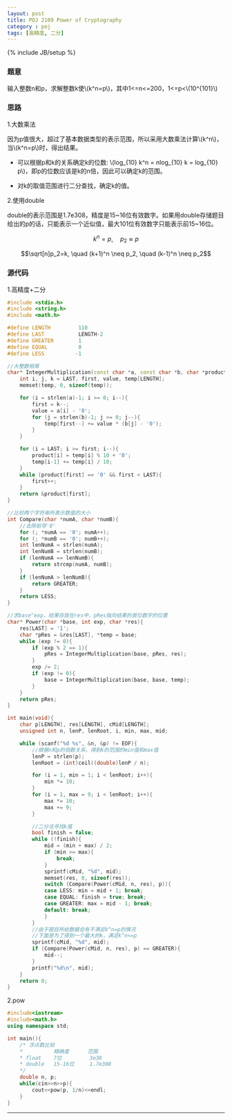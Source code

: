 ```yaml
---
layout: post
title: POJ 2109 Power of Cryptography
category : poj
tags: [高精度, 二分]
---
```

{% include JB/setup %}

### 题意
输入整数n和p，求解整数k使\\(k^n=p\\)，其中1<=n<=200，1<=p<\\(10^{101}\\)

### 思路

1.大数乘法

因为p值很大，超过了基本数据类型的表示范围，所以采用大数乘法计算\\(k^n\\)，当\\(k^n=p\\)时，得出结果。

- 可以根据p和k的关系确定k的位数: \\(log_{10} k^n = nlog_{10} k = log_{10} p\\)，即p的位数应该是k的n倍，因此可以确定k的范围。

- 对k的取值范围进行二分查找，确定k的值。

2.使用double

double的表示范围是1.7e308，精度是15~16位有效数字。如果用double存储题目给出的p的话，只能表示一个近似值，最大101位有效数字只能表示前15~16位。

$$k^n=p, \quad p_2 \approx p$$

$$\sqrt[n]p_2=k, \quad (k+1)^n \neq p_2, \quad (k-1)^n \neq p_2$$

### 源代码

1.高精度+二分

```c++
#include <stdio.h>
#include <string.h>
#include <math.h>

#define LENGTH         110
#define LAST           LENGTH-2
#define GREATER        1
#define EQUAL          0
#define LESS          -1

//大整数相乘
char* IntegerMultiplication(const char *a, const char *b, char *product){
    int i, j, k = LAST, first, value, temp[LENGTH];
    memset(temp, 0, sizeof(temp));

    for (i = strlen(a)-1; i >= 0; i--){
        first = k--;
        value = a[i] - '0';
        for (j = strlen(b)-1; j >= 0; j--){
            temp[first--] += value * (b[j] - '0');
        }
    }

    for (i = LAST; i >= first; i--){
        product[i] = temp[i] % 10 + '0';
        temp[i-1] += temp[i] / 10;
    }
    while (product[first] == '0' && first < LAST){
        first++;
    }
    return &product[first];
}

//比较两个字符串所表示数值的大小
int Compare(char *numA, char *numB){
    //去除前导'0'
    for (; *numA == '0'; numA++);
    for (; *numB == '0'; numB++);
    int lenNumA = strlen(numA);
    int lenNumB = strlen(numB);
    if (lenNumA == lenNumB){
        return strcmp(numA, numB);
    }
    if (lenNumA > lenNumB){
        return GREATER;
    }
    return LESS;
}

//求base^exp，结果存放在res中，pRes指向结果的首位数字的位置
char* Power(char *base, int exp, char *res){
    res[LAST] = '1';
    char *pRes = &res[LAST], *temp = base;
    while (exp != 0){
        if (exp % 2 == 1){
            pRes = IntegerMultiplication(base, pRes, res);
        }
        exp /= 2;
        if (exp != 0){
            base = IntegerMultiplication(base, base, temp);
        }
    }
    return pRes;
}

int main(void){
    char p[LENGTH], res[LENGTH], cMid[LENGTH];
    unsigned int n, lenP, lenRoot, i, min, max, mid;

    while (scanf("%d %s", &n, &p) != EOF){
        //根据n和p的倍数关系，得到k的范围的min值和max值
        lenP = strlen(p);
        lenRoot = (int)ceil((double)lenP / n);

        for (i = 1, min = 1; i < lenRoot; i++){
            min *= 10;
        }
        for (i = 1, max = 9; i < lenRoot; i++){
            max *= 10;
            max += 9;
        }

        //二分法寻找k值
        bool finish = false;
        while (!finish){
            mid = (min + max) / 2;
            if (min >= max){
                break;
            }
            sprintf(cMid, "%d", mid);
            memset(res, 0, sizeof(res));
            switch (Compare(Power(cMid, n, res), p)){
            case LESS: min = mid + 1; break;
            case EQUAL: finish = true; break;
            case GREATER: max = mid - 1; break;
            default: break;
            }
        }
        //由于题目所给数据会有不满足k^n=p的情况
        //下面是为了得到一个最大的k，满足k^n<=p
        sprintf(cMid, "%d", mid);
        if (Compare(Power(cMid, n, res), p) == GREATER){
            mid--;
        }
        printf("%d\n", mid);
    }
    return 0;
}
```

2.pow

```c++
#include<iostream>
#include<math.h>
using namespace std;

int main(){
    /* 浮点数比较
    *          精确度      范围
    * float    7位         3e38
    * double   15-16位     1.7e308
    */
    double n, p;
    while(cin>>n>>p){
        cout<<pow(p, 1/n)<<endl;
    }
}
```
----------
